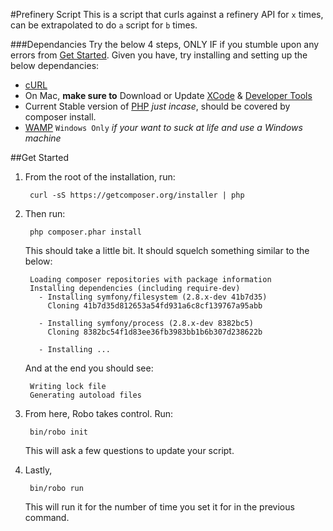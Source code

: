 #Prefinery Script
This is a script that curls against a refinery API for `x` times, can be extrapolated to do `a` script for `b` times.

###Dependancies
Try the below 4 steps, ONLY IF if you stumble upon any errors from [Get Started](./#GetStarted). Given you have, try installing and setting up the below dependancies:

* [cURL](http://curl.haxx.se/download.html)
* On Mac, **make sure to** Download or Update [XCode](https://developer.apple.com/xcode/downloads/) & [Developer Tools](http://stackoverflow.com/questions/9329243/xcode-4-4-and-later-install-command-line-tools)
* Current Stable version of [PHP](http://php-osx.liip.ch/) *just incase*, should be covered by composer install. 
* [WAMP](http://www.wampserver.com/en/) `Windows Only` *if your want to suck at life and use a Windows machine*


##Get Started
1. From the root of the installation, run:
	
		curl -sS https://getcomposer.org/installer | php
2. Then run:

		php composer.phar install
		
	This should take a little bit. It should squelch something similar to the below:
	
		Loading composer repositories with package information
		Installing dependencies (including require-dev)
		  - Installing symfony/filesystem (2.8.x-dev 41b7d35)
		    Cloning 41b7d35d812653a54fd931a6c8cf139767a95abb
		
		  - Installing symfony/process (2.8.x-dev 8382bc5)
		    Cloning 8382bc54f1d83ee36fb3983bb1b6b307d238622b
		
		  - Installing ...
		  
	And at the end you should see:
	
		Writing lock file
		Generating autoload files
				
3. From here, Robo takes control. Run:

		bin/robo init
		
	This will ask a few questions to update your script.
	
4. Lastly,

		bin/robo run
		
	This will run it for the number of time you set it for in the previous command.


